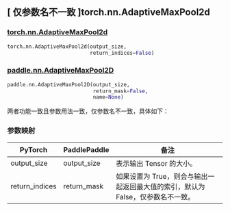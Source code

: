 ## [ 仅参数名不一致 ]torch.nn.AdaptiveMaxPool2d
### [torch.nn.AdaptiveMaxPool2d](https://pytorch.org/docs/stable/generated/torch.nn.AdaptiveMaxPool2d.html?highlight=adaptivemaxpool2d#torch.nn.AdaptiveMaxPool2d)

```python
torch.nn.AdaptiveMaxPool2d(output_size,
                           return_indices=False)
```

### [paddle.nn.AdaptiveMaxPool2D](https://www.paddlepaddle.org.cn/documentation/docs/zh/develop/api/paddle/nn/AdaptiveMaxPool2D_cn.html#adaptivemaxpool2d)

```python
paddle.nn.AdaptiveMaxPool2D(output_size,
                            return_mask=False,
                            name=None)
```

两者功能一致且参数用法一致，仅参数名不一致，具体如下：
### 参数映射

| PyTorch       | PaddlePaddle | 备注                                                   |
| ------------- | ------------ | ------------------------------------------------------ |
| output_size | output_size  | 表示输出 Tensor 的大小。 |
| return_indices | return_mask  | 如果设置为 True，则会与输出一起返回最大值的索引，默认为 False，仅参数名不一致。 |
